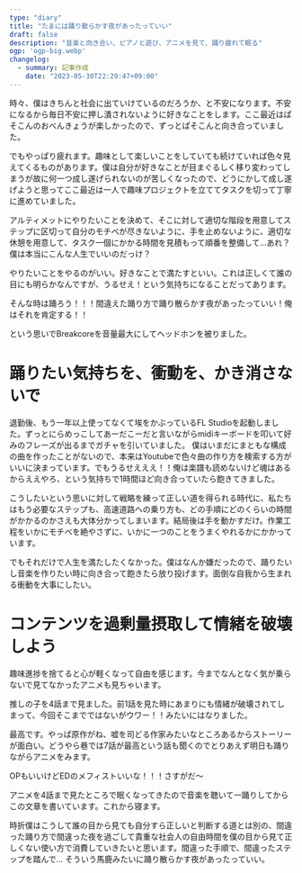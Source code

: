 ```yaml
---
type: "diary"
title: "たまには踊り散らかす夜があったっていい"
draft: false
description: "音楽と向き合い、ピアノと遊び、アニメを見て、踊り疲れて眠る"
ogp: 'ogp-big.webp'
changelog:
  - summary: 記事作成
    date: "2023-05-30T22:29:47+09:00"
---
```


<!-- titleは自動で入る -->
時々、僕はきちんと社会に出ていけているのだろうか、と不安になります。不安になるから毎日不安に押し潰されないように好きなことをします。ここ最近はぱそこんのおべんきょうが楽しかったので、ずっとぱそこんと向き合っていました。

でもやっぱり疲れます。趣味として楽しいことをしていても続けていれば色々見えてくるものがあります。僕は自分が好きなことが目まぐるしく移り変わってしまうが故に何一つ成し遂げられないのが苦しくなったので、どうにかして成し遂げようと思ってここ最近は一人で趣味プロジェクトを立ててタスクを切って丁寧に進めていました。

アルティメットにやりたいことを決めて、そこに対して適切な階段を用意してステップに区切って自分のモチベが尽きないように、手を止めないように、適切な休憩を用意して、タスク一個にかかる時間を見積もって順番を整備して...あれ？僕は本当にこんな人生でいいのだっけ？

やりたいことをやるのがいい。好きなことで満たすといい。これは正しくて誰の目にも明らかなんですが、うるせえ！という気持ちになることだってあります。

そんな時は踊ろう！！！間違えた踊り方で踊り散らかす夜があったっていい！俺はそれを肯定する！！

という思いでBreakcoreを音量最大にしてヘッドホンを被りました。

# 踊りたい気持ちを、衝動を、かき消さないで

退勤後、もう一年以上使ってなくて埃をかぶっているFL Studioを起動しました。ずっとにらめっこしてあーだこーだと言いながらmidiキーボードを叩いて好みのフレーズが出るまでガチャを引いていました。
僕はいまだにまともな構成の曲を作ったことがないので、本来はYoutubeで色々曲の作り方を検索する方がいいに決まっています。でもうるせえええ！！俺は楽譜も読めないけど魂はあるからええやろ、という気持ちで1時間ほど向き合っていたら飽きてきました。

こうしたいという思いに対して戦略を練って正しい道を得られる時代に、私たちはもう必要なステップも、高速道路への乗り方も、どの手順にどのくらいの時間がかかるのかさえも大体分かってしまいます。結局後は手を動かすだけ。作業工程をいかにモチベを絶やさずに、いかに一つのことをうまくやれるかにかかっています。

でもそれだけで人生を満たしたくなかった。僕はなんか嫌だったので、踊りたいし音楽を作りたい時に向き合って飽きたら放り投げます。面倒な自我から生まれる衝動を大事にしたい。

# コンテンツを過剰量摂取して情緒を破壊しよう

趣味進捗を捨てると心が軽くなって自由を感じます。今までなんとなく気が乗らないで見てなかったアニメも見ちゃいます。

推しの子を4話まで見ました。前1話を見た時にあまりにも情緒が破壊されてしまって、今回そこまでではないがウワー！！みたいにはなりました。

最高です。やっぱ原作がね、嘘を司どる作家みたいなところあるからストーリーが面白い。どうやら巷では7話が最高という話も聞くのでとりあえず明日も踊りながらアニメをみます。

OPもいいけどEDのメフィストいいな！！！さすがだ〜

アニメを4話まで見たところで眠くなってきたので音楽を聴いて一踊りしてからこの文章を書いています。これから寝ます。

時折僕はこうして誰の目から見ても自分すら正しいと判断する道とは別の、間違った踊り方で間違った夜を過ごして貴重な社会人の自由時間を僕の目から見て正しくない使い方で消費していきたいと思います。間違った手順で、間違ったステップを踏んで... そういう馬鹿みたいに踊り散らかす夜があったっていい。
